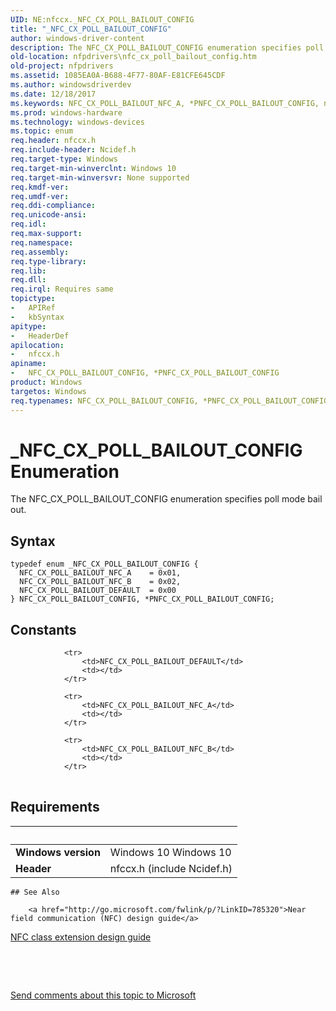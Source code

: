 ```yaml
---
UID: NE:nfccx._NFC_CX_POLL_BAILOUT_CONFIG
title: "_NFC_CX_POLL_BAILOUT_CONFIG"
author: windows-driver-content
description: The NFC_CX_POLL_BAILOUT_CONFIG enumeration specifies poll mode bail out.
old-location: nfpdrivers\nfc_cx_poll_bailout_config.htm
old-project: nfpdrivers
ms.assetid: 1085EA0A-B688-4F77-80AF-E81CFE645CDF
ms.author: windowsdriverdev
ms.date: 12/18/2017
ms.keywords: NFC_CX_POLL_BAILOUT_NFC_A, *PNFC_CX_POLL_BAILOUT_CONFIG, nfccx/NFC_CX_POLL_BAILOUT_NFC_A, NFC_CX_POLL_BAILOUT_CONFIG, *PNFC_CX_POLL_BAILOUT_CONFIG, nfccx/NFC_CX_POLL_BAILOUT_NFC_B, nfccx/NFC_CX_POLL_BAILOUT_CONFIG, NFC_CX_POLL_BAILOUT_NFC_B, nfccx/NFC_CX_POLL_BAILOUT_DEFAULT, NFC_CX_POLL_BAILOUT_CONFIG, _NFC_CX_POLL_BAILOUT_CONFIG, nfpdrivers.nfc_cx_poll_bailout_config, NFC_CX_POLL_BAILOUT_CONFIG enumeration [Near-Field Proximity Drivers], NFC_CX_POLL_BAILOUT_DEFAULT, NFC_CX_POLL_BAILOUT_CONFIG, *PNFC_CX_POLL_BAILOUT_CONFIG enumeration [Near-Field Proximity Drivers]
ms.prod: windows-hardware
ms.technology: windows-devices
ms.topic: enum
req.header: nfccx.h
req.include-header: Ncidef.h
req.target-type: Windows
req.target-min-winverclnt: Windows 10
req.target-min-winversvr: None supported
req.kmdf-ver: 
req.umdf-ver: 
req.ddi-compliance: 
req.unicode-ansi: 
req.idl: 
req.max-support: 
req.namespace: 
req.assembly: 
req.type-library: 
req.lib: 
req.dll: 
req.irql: Requires same
topictype:
-	APIRef
-	kbSyntax
apitype:
-	HeaderDef
apilocation:
-	nfccx.h
apiname:
-	NFC_CX_POLL_BAILOUT_CONFIG, *PNFC_CX_POLL_BAILOUT_CONFIG
product: Windows
targetos: Windows
req.typenames: NFC_CX_POLL_BAILOUT_CONFIG, *PNFC_CX_POLL_BAILOUT_CONFIG
---
```


# _NFC_CX_POLL_BAILOUT_CONFIG Enumeration
The NFC_CX_POLL_BAILOUT_CONFIG enumeration specifies poll mode bail out.

## Syntax
````
typedef enum _NFC_CX_POLL_BAILOUT_CONFIG { 
  NFC_CX_POLL_BAILOUT_NFC_A    = 0x01,
  NFC_CX_POLL_BAILOUT_NFC_B    = 0x02,
  NFC_CX_POLL_BAILOUT_DEFAULT  = 0x00
} NFC_CX_POLL_BAILOUT_CONFIG, *PNFC_CX_POLL_BAILOUT_CONFIG;
````

## Constants

<table>
            
                <tr>
                    <td>NFC_CX_POLL_BAILOUT_DEFAULT</td>
                    <td></td>
                </tr>
            
                <tr>
                    <td>NFC_CX_POLL_BAILOUT_NFC_A</td>
                    <td></td>
                </tr>
            
                <tr>
                    <td>NFC_CX_POLL_BAILOUT_NFC_B</td>
                    <td></td>
                </tr>
</table>


## Requirements
| &nbsp; | &nbsp; |
| ---- |:---- |
| **Windows version** | Windows 10 Windows 10 |
| **Header** | nfccx.h (include Ncidef.h) |

    ## See Also

        <a href="http://go.microsoft.com/fwlink/p/?LinkID=785320">Near field communication (NFC) design guide</a>

<a href="https://msdn.microsoft.com/windows/hardware/drivers/nfc/nfc-class-extension-">NFC class extension design guide</a>

 

 

<a href="mailto:wsddocfb@microsoft.com?subject=Documentation%20feedback [nfpdrivers\nfpdrivers]:%20NFC_CX_POLL_BAILOUT_CONFIG enumeration%20 RELEASE:%20(12/18/2017)&amp;body=%0A%0APRIVACY STATEMENT%0A%0AWe use your feedback to improve the documentation. We don't use your email address for any other purpose, and we'll remove your email address from our system after the issue that you're reporting is fixed. While we're working to fix this issue, we might send you an email message to ask for more info. Later, we might also send you an email message to let you know that we've addressed your feedback.%0A%0AFor more info about Microsoft's privacy policy, see http://privacy.microsoft.com/en-us/default.aspx." title="Send comments about this topic to Microsoft">Send comments about this topic to Microsoft</a>